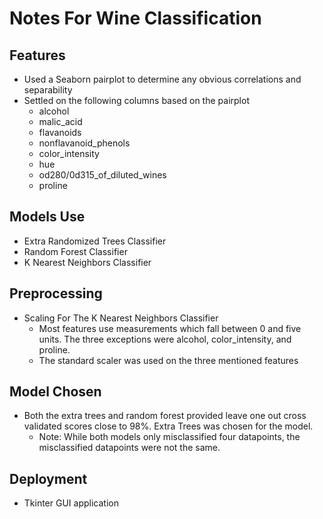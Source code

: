 # Notes For Wine Classification

## Features
* Used a Seaborn pairplot to determine any obvious correlations and separability
* Settled on the following columns based on the pairplot
    - alcohol 
    - malic_acid
    - flavanoids
    - nonflavanoid_phenols
    - color_intensity
    - hue
    - od280/0d315_of_diluted_wines
    - proline

## Models Use
* Extra Randomized Trees Classifier
* Random Forest Classifier
* K Nearest Neighbors Classifier

## Preprocessing
* Scaling For The K Nearest Neighbors Classifier
    - Most features use measurements which fall between 0 and five units. The three exceptions were alcohol, color_intensity, and proline.
    - The standard scaler was used on the three mentioned features

## Model Chosen
* Both the extra trees and random forest provided leave one out cross validated scores close to 98%. Extra Trees was chosen for the model.
    - Note: While both models only misclassified four datapoints, the misclassified datapoints were not the same.

## Deployment
* Tkinter GUI application
